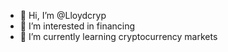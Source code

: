 - 👋 Hi, I’m @Lloydcryp
- 👀 I’m interested in financing
- 🌱 I’m currently learning cryptocurrency markets

<!---
Lloydcryp/Lloydcryp is a ✨ special ✨ repository because its `README.md` (this file) appears on your GitHub profile.
You can click the Preview link to take a look at your changes.
--->
